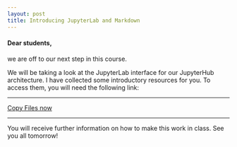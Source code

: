 ```yaml
---
layout: post
title: Introducing JupyterLab and Markdown
---
```


#### Dear students,
we are off to our next step in this course.

We will be taking a look at the JupyterLab interface for our JupyterHub architecture.
I have collected some introductory resources for you. To access them, you will need
the following link:

---

[Copy Files now](https://jhmuwi.uni-koeln.de/hub/user-redirect/git-pull?repo=https%3A%2F%2Fgithub.com%2Fsebastianklassmann%2Fmondaymaterials&app=lab)  
  
---

You will receive further information on how to make this work in class. See you all tomorrow!


